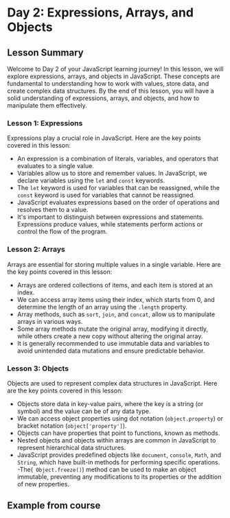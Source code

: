 # Day 2: Expressions, Arrays, and Objects

## Lesson Summary

Welcome to Day 2 of your JavaScript learning journey! In this lesson, we will explore expressions, arrays, and objects in JavaScript. These concepts are fundamental to understanding how to work with values, store data, and create complex data structures. By the end of this lesson, you will have a solid understanding of expressions, arrays, and objects, and how to manipulate them effectively.

### Lesson 1: Expressions

Expressions play a crucial role in JavaScript. Here are the key points covered in this lesson:

- An expression is a combination of literals, variables, and operators that evaluates to a single value.
- Variables allow us to store and remember values. In JavaScript, we declare variables using the `let` and `const` keywords.
- The `let` keyword is used for variables that can be reassigned, while the `const` keyword is used for variables that cannot be reassigned.
- JavaScript evaluates expressions based on the order of operations and resolves them to a value.
- It's important to distinguish between expressions and statements. Expressions produce values, while statements perform actions or control the flow of the program.

### Lesson 2: Arrays

Arrays are essential for storing multiple values in a single variable. Here are the key points covered in this lesson:

- Arrays are ordered collections of items, and each item is stored at an index.
- We can access array items using their index, which starts from 0, and determine the length of an array using the `.length` property.
- Array methods, such as `sort`, `join`, and `concat`, allow us to manipulate arrays in various ways.
- Some array methods mutate the original array, modifying it directly, while others create a new copy without altering the original array.
- It is generally recommended to use immutable data and variables to avoid unintended data mutations and ensure predictable behavior.

### Lesson 3: Objects

Objects are used to represent complex data structures in JavaScript. Here are the key points covered in this lesson:

- Objects store data in key-value pairs, where the key is a string (or symbol) and the value can be of any data type.
- We can access object properties using dot notation (`object.property`) or bracket notation (`object['property']`).
- Objects can have properties that point to functions, known as methods.
- Nested objects and objects within arrays are common in JavaScript to represent hierarchical data structures.
- JavaScript provides predefined objects like `document`, `console`, `Math`, and `String`, which have built-in methods for performing specific operations.
-The(` Object.freeze()`) method can be used to make an object immutable, preventing any modifications to its properties or the addition of new properties.

## Example from course
